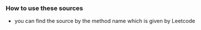 ### How to use these sources
- you can find the source by the method name which is given by Leetcode
